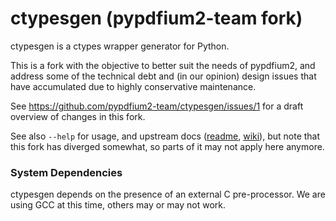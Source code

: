 # ctypesgen (pypdfium2-team fork)

ctypesgen is a ctypes wrapper generator for Python.

This is a fork with the objective to better suit the needs of pypdfium2, and address some of the technical debt and (in our opinion) design issues that have accumulated due to highly conservative maintenance.

See https://github.com/pypdfium2-team/ctypesgen/issues/1 for a draft overview of changes in this fork.

See also `--help` for usage, and upstream docs ([readme](https://github.com/ctypesgen/ctypesgen#readme), [wiki](https://github.com/ctypesgen/ctypesgen/wiki)), but note that this fork has diverged somewhat, so parts of it may not apply here anymore.

### System Dependencies

ctypesgen depends on the presence of an external C pre-processor.
We are using GCC at this time, others may or may not work.
